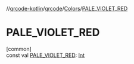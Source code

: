 //[qrcode-kotlin](../../../index.md)/[qrcode](../index.md)/[Colors](index.md)/[PALE_VIOLET_RED](-p-a-l-e_-v-i-o-l-e-t_-r-e-d.md)

# PALE_VIOLET_RED

[common]\
const val [PALE_VIOLET_RED](-p-a-l-e_-v-i-o-l-e-t_-r-e-d.md): [Int](https://kotlinlang.org/api/latest/jvm/stdlib/kotlin/-int/index.html)
